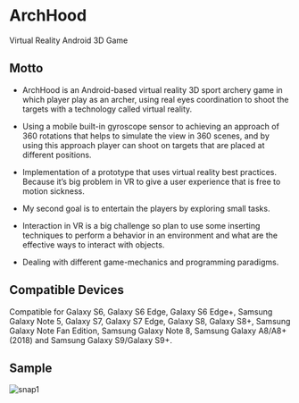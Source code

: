 # ArchHood
Virtual Reality Android 3D Game

## Motto

- ArchHood is an Android-based virtual reality 3D sport archery game in which player play as an archer, using real eyes coordination to shoot the targets with a technology called virtual reality.

- Using a mobile built-in gyroscope sensor to achieving an approach of 360 rotations that helps to simulate the view in 360 scenes, and by using this approach player can shoot on targets that are placed at different positions.

- Implementation of a prototype that uses virtual reality best practices. Because it’s big problem in VR to give a user experience that is free to motion sickness. 

- My second goal is to entertain the players by exploring small tasks. 

- Interaction in VR is a big challenge so plan to use some inserting techniques to perform a behavior in an environment and what are the effective ways to interact with objects. 

- Dealing with different game-mechanics and programming paradigms.

## Compatible Devices

Compatible for Galaxy S6, Galaxy S6 Edge, Galaxy S6 Edge+, Samsung Galaxy Note 5, Galaxy S7, Galaxy S7 Edge, Galaxy S8, Galaxy S8+, Samsung Galaxy Note Fan Edition, Samsung Galaxy Note 8, Samsung Galaxy A8/A8+ (2018) and Samsung Galaxy S9/Galaxy S9+.

## Sample

![snap1](/archhood/sample/sample-01.png)
